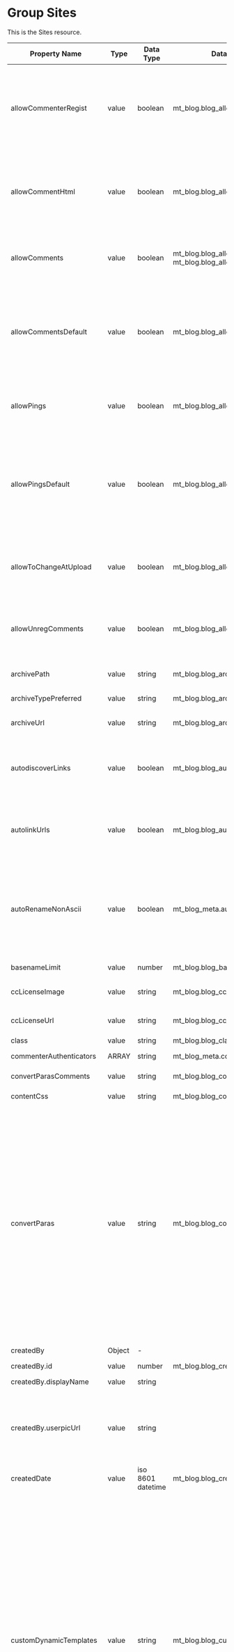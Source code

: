 # Group Sites

This is the Sites resource.

Property Name | Type | Data Type | Database Column | Private | Read Only | Description | Version
------------ | ------------- | ------------ | ------------ | ------------- | ------------ | ------------ | ------------
allowCommenterRegist | value | boolean | mt_blog.blog_allow_commenter_regist | Y | |<dl><dt>true</dt><dd>Allow visitors to register as members of this website using one of the Authentication Methods selected below.</dd><dt>false</dt><dd>Not allowed.<dd></dl> | v2
allowCommentHtml | value | boolean | mt_blog.blog_allow_comment_html | Y | | <dl><dt>true</dt><dd>Allow commenters to include a limited set of HTML tags in their comments.</dd><dt>false</dt><dd>All HTML will be stripped out.</dd></dl> | v2
allowComments | value | boolean | mt_blog.blog_allow_reg_comments<br>mt_blog.blog_allow_unreg_comments | Y | | <dl><dt>true</dt><dd>Accept comments.</dd><dt>false</dt><dd>Do not accept comments.</dd></dl> | v2
allowCommentsDefault | value | boolean | mt_blog.blog_allow_comments_default | Y | | The state of the comment acceptance of default in this site. <dl><dt>true</dt><dd>Comments are accepted.</dd><dt>false</dt><dd>Comments are not accepted.</dd></dl> | v2
allowPings | value | boolean | mt_blog.blog_allow_pings | Y | - | <dl><dt>true</dt><dd>Accept TrackBacks from any source.</dd><dt>false</dt><dd>Do not accept.</dd></dl> | v2
allowPingsDefault | value | boolean | mt_blog.blog_allow_pings_default | Y | | The state of the comment acceptance of default in this site. Available value is follows. <dl><dt>true</dt><dd>Trackbacks are accepted.</dd><dt>false</dt><dd>Trackbacks are not accepted.</dd></dl> | v2
allowToChangeAtUpload | value | boolean | mt_blog.blog_allow_to_change_at_upload | Y | | <dl><dt>true</dt><dd>Allow user to change the upload destination when upload a file.</dd><dt>false</dt><dd>Not allowed.<dd></dl> | v3.01
allowUnregComments | value | boolean | mt_blog.blog_allow_unreg_comments | Y | | <dl><dt>true</dt><dd>Allow comments from anonymous or unauthenticated users.</dd><dt>false</dt><dd>Not allowed.</dd></dl> | v2
archivePath | value | string | mt_blog.blog_archive_path | Y | | The archive path for this site. This property only accepts absolute path. | v2
archiveTypePreferred | value | string | mt_blog.blog_archive_type_preferred | Y | | The preferred archive type for this site. | v2
archiveUrl | value | string | mt_blog.blog_archive_url | | | The archive url of this site. [Update in v2] This property was changed to updatable. | v1
autodiscoverLinks | value | boolean | mt_blog.blog_autodiscovery_links | Y | | <dl><dt>true</dt><dd>Enable External TrackBack Auto-Discovery.</dd><dt>false</dt><dd>Disable.</dd></dl> | v2
autolinkUrls | value | boolean | mt_blog.blog_autolink_urls | Y | | <dl><dt>true</dt><dd>Transform URLs in comment text into HTML links</dd><dt>false</dt><dd>Do not transform.</dd></dl> | v2
autoRenameNonAscii | value | boolean | mt_blog_meta.auto_rename_non_ascii | Y | | <dl><dt>true</dt><dd>Uploded file name  will be automatically changed to randam filename if uploaded filename contains non-ascii character.</dd><dt>false</dt><dd>File name is not changed.</dd></dl> | v3.01
basenameLimit | value | number | mt_blog.blog_basename_limit | Y | | The maximum length of basename. | v2
ccLicenseImage | value | string | mt_blog.blog_cc_license | - | Y | The URL for the Creative Commons License image for this site. | v2
ccLicenseUrl | value | string | mt_blog.blog_cc_license | - | Y | The URL for the Creative Commons License url for this site. | v2
class | value | string | mt_blog.blog_class | Y | | The object class for this site. | v1
commenterAuthenticators | ARRAY | string | mt_blog_meta.commenter_authenticators | Y | | Array of commenter authenticators for this site. | v2
convertParasComments | value | string | mt_blog.blog_convert_paras_comments | Y | | The text formatting of this site's comment. | v2
contentCss | value | string | mt_blog.blog_content_css | Y | | The CSS applying to WYSIWYG editor of this site. | v2
convertParas | value | string | mt_blog.blog_convert_paras | Y | | The default text formatting in this site. Available value in default is follows.<dl><dt>0</dt><dd>The default text formatting is 'None'</dd><dt>__default__</dt><dd>The default text formatting is 'Convert Line Breaks'</dd><dt>markdown</dt><dd>The default text formatting is 'Markdown'</dd><dt>markdown_with_smartypants</dt><dd>The default text formatting is 'Markdown With SmartyPants'</dd><dt>richtext</dt><dd>The default text formatting is 'Rich Text'</dd><dt>textile_2</dt><dd>The default text formatting is 'Textile 2'</dd></dl> | v2
createdBy | Object | - | | | Y | The created user of this website. | v2
createdBy.id | value | number | mt_blog.blog_created_by | Y | Y | The ID of created user. | v2
createdBy.displayName | value | string | | | Y | The display name of created user. | v2
createdBy.userpicUrl | value | string | | | Y | The URL of created user's userpic. The userpic will be made by UserpicThumbnailSize and UserpicAllowRect settings. If user does not set own userpic, will be returned empty string. | v2
createdDate | value | iso 8601 datetime | mt_blog.blog_created_on | | Y | The created time for this website. | v2
customDynamicTemplates | value | string | mt_blog.blog_custom_dynamic_templates | Y | | Publishing profile for this site. Available value is follows. <dl><dt>none</dt><dd>Immediately publish all index templates and archive templates statically.</dd><dt>all</dt><dd>Publish all index templates and archive templates dynamically.</dd><dt>archives</dt><dd>Publish all archive templates dynamically. Immediately publish all index templates statically.</dd><dt>async_all</dt><dd>All index templates and archive templates published statically via Publish Que.</dd><dt>async_partial</dt><dd>mmediately publish Main Index template, Page archives statically. Use Publish Queue to publish all other index templates and archive templates statically.</dd></dl> | v2
daysOrPosts | value | string | mt_blog.blog_days_on_index<br/>mt_blog.blog_entries_on_index | Y | | The type of listing default. Available value is follows. <dl><dt>days</dt><dd>Listing entries that written in the past N days. N is a value of listOnIndex.</dd><dt>posts</dt><dd>Listing most recent N entries. N is a value of listOnIndex.</dd></dl> | v2
dateLanguage | value | string | mt_blog.blog_date_language | - | - | The date locale settings for this site. Available valus is follow. <dl><dt>cz</dt><dd>Czech</dd><dt>dk</dt><dd>Danish</dd><dt>nl</dt><dd>Dutch</dd><dt>en</dt><dd>English</dd><dt>et</dt><dd>Estonian</dd><dt>fr</dt><dd>French</dd><dt>de</dt><dd>German</dd><dt>is</dt><dd>Icelandic</dd><dt>it</dt><dd>Italian</dd><dt>ja</dt><dd>Japanese</dd><dt>no</dt><dd>Norwegian</dd><dt>pl</dt><dd>Polish</dd><dt>pt</dt><dd>Portuguese</dd><dt>sk</dt><dd>Slovak</dd><dt>si</dt><dd>Slovenian</dd><dt>es</dt><dd>Spanish</dd><dt>fi</dt><dd>Suomi</dd><dt>se</dt><dd>Swedish</dd></dl> | v2
description | value | string | mt_blog.blog_description | | | The description of this site. [Update in v2] This property was changed to updatable. | v1
dynamicCache | value | boolean | | Y | |Cannot set this property when dynamic templates does not exist. <dl><dt>true</dt><dd>Dynamic cache for dynamic publishing is enabled.</dd><dt>false</dt><dd>Dynamic cache for dynamic publishing is disabled.</dd></dl> | v2
dynamicConditional | value | boolean | | Y | | Cannot set this property when dynamic templates does not exist. <dl><dt>true</dt><dd>Dynamic conditional retrieval of dynamic publishing is enabled. </dd><dt>false</dt><dd>Dynamic conditional retrieval of dynamic publishing is disabled.</dd></dl> | v2
entryCustomPrefs | ARRAY | string | | Y | Y | Default displayed fields of this site's entry. Available value is follows.<dl><dt>title</dt><dd>Title field</dd><dt>text</dt><dd>Body and extended field</dd><dt>category</dt><dd>Category list</dd><dt>excerpt</dt><dd>Excerpt field</dd><dt>keywords</dt><dd>Keyword field</dd><dt>tags</dt><dd>Tags field</dd><dt>feedback</dt><dd>Comment and trackback setting field</dd><dt>assets</dt><dd>Entry assets list</dd><dt>customfield_&lt;basename&gt;</dt><dd>Each custom Fields</dd></dl> | v2
emailNewComments | value | number | mt_blog.blog_email_new_comments | Y | | Email notification when posting comment to this site.<dl><dt>0</dt><dd>Off.</dd><dt>1</dt><dd>On.</dd><dt>2</dt><dd>Only when attension is required.</dd></dl> | v2
emailNewPings | value | number | mt_blog.blog_email_new_pings | Y | | "Email notification setting when accepting trackback to this site. <dl><dt>0</dt><dd>Off.</dd><dt>1</dt><dd>On.</dd><dt>2</dt><dd>Only when attention is required.</dd></dl> | v2
extraPath | value | string | mt_blog_meta.blog_extra_path | Y | | The raw data of extra path for default upload destination. If extra path is not configured, this value is a blank string.| v3.01
fileExtension | value | string | mt_blog.blog_file_extension | Y | | The file extension for this site. | v2
followAuthLinks | value | boolean | mt_blog_meta.follow_auth_links | Y | | <dl><dt>true</dt><dd>Do not add the 'nofollow' attribute when a comment is submitted by a trusted commenter.</dd><dt>false</dt><dd>Add the 'nofollow' attribute .</dd></dl> | v2
host | value | string | mt_blog.blog_site_url | - | Y | The host name of this site. | v2
id | value | number | mt_blog.blog_id | | Y | The ID of this site. | v1
includeCache | value | boolean | mt_blog_meta:include_cache | Y | | <dl><dt>true</dt><dd>Module cache is enabled.</dd><dt>false</dt><dd>Module cache is disabled.</dd></dl> | v2
includeSystem | value | string | mt_blog_meta:include_system | Y | | <dl><dt>'' (empty string)</dt><dd>Server Side Includes is disabled.</dd><dt>php</dt><dd>Server Side Include is enabled with PHP.</dd><dt>shtml</dt><dd>Server Side Include is enabled with Apache SSI.</dd><dt>asp</dt><dd>Server Side Include is enabled with ASP.</dd><dt>jsp</dt><dd>Server Side Include is enabled with JSP.</dd></dl> | v2
language | value | string | mt_blog.blog_language | | | The language for this site. Available value is follows. <dl><dt>de</dt><dd>German</dd><dt>en</dt><dd>English</dd><dt>es</dt><dd>Spanish</dd><dt>fl</dt><dd>French</dd><dt>nl</dt><dd>Dutch</dd><dt>ja</dt><dd>Japanese</dd></dl> | v2
internalAutodiscovery | value | boolean | mt_blog.blog_internal_autodiscovery | Y | - |  <dl><dt>true</dt><dd>Enable Internal TrackBack Auto-Discovery</dd><dt>false</dt><dd>Disable.</dd></dl> | v2
junkFolderExpiry | value | number | mt_blog.blog_junk_folder_expiry | Y | | The period for deleting spam comments and trackbacks. | v2
junkScoreThreshold | value | number | mt_blog.blog_junk_score_threshold | Y | | The spam score threshold of this site. | v2
listOnIndex | value | number | mt_blog.blog_days_on_index<br/>mt_blog.blog_entries_on_index | Y | | The number of entries shown in the list by default. | v2
maxRevisionsEntry | value | number | mt_blog_meta:max_revisions_entry | Y | | The number of revisions per entries and pages in this site. | v2
maxRevisionsTemplate | value | number | mt_blog_meta.max_revisions_template | Y | | The number of revisions per templates in this site. | v2
moderateComments | value | number | mt_blog.blog_moderate_unreg_comments | Y | | <dl><dt>0</dt><dd>Anyone.</dd><dt>1</dt><dd>No one.</dd><dt>2</dt><dd>Trusted commenters only.</dd><dt>3</dt><dd>Any authenticated commenters.</dd></dl> | v2
moderatePings | value | boolean | mt_blog.blog_moderate_pings | Y | | <dl><dt>true</dt><dd>Hold all TrackBacks for approval before they are published.</dd><dt>false</dt><dd>Do not hold.</dd></dl> | v2
modifiedBy | Object | - | | | Y | The last modified user of this website. | v2
modifiedBy.displayName | value | string | | | Y | The display name of last modified user. | v2
modifiedBy.id | value | number | mt_blog.blog_modified_by | Y | Y | The ID of last modified user. | v2
modifiedBy.userpicUrl | value | string | | | Y | The URL of last modified user's userpic. The userpic will be made by UserpicThumbnailSize and UserpicAllowRect settings. If user does not set own userpic, will be returned empty string. | v2
modifiedDate | value | iso 8601 datetime | mt_blog.blog_modified_on | | Y | The last modified time for this website. | v2
name | value | string | mt_blog.blog_name | | | The name for this site. [Update in v2] This property was changed to updatable. | v1
newCreatedUserRoles | ARRAY | Role | - | Y | | Assigned to users that are created in the future on this site. | v2
newCreatedUserRole.id | value | number | mt_role.role_id | Y | Y |  | v2
newCreatedUserRole.name | value | string | mt_role.role_name | Y | Y |  | v2
nofollowUrls | value | boolean | mt_blog_meta.nofollow_urls | Y | | <dl><dt>true</dt><dd>All URLs in comments and TrackBacks will be assigned a 'nofollow' link relation.</dd><dt>false</dt><dd>Not assigned.</dl> | v2
normalizeOrientation | value | boolean | mt_blog_meta.normalize_orientation | Y | | <dl><dt>true</dt><dd>Image orientation is normalized automatically when the image file contains orientation information.</dd><dt>false</dt><dd>Image orientation is will never normalized.</dd></dl> | v3.01   
operationIfExists | value | number | mt_blog_meta.operation_if_exists | Y | |  <dl><dt>1</dt><dd>The upload file will be changed to random file name automatically.</dd><dt>2</dt><dd>The existing file will be overwritten.</dd><dt>3</dt><dd>Upload will be canceled.</dd> | v3.01
pageCustomPrefs | ARRAY | string | | Y | Y | Default displayed fields of this site's page. Available value is follows. <dl><dt>title</dt><dd>Title field</dd><dt>text</dt><dd>Body and extended field</dd><dt>category</dt><dd>Category list</dd><dt>excerpt</dt><dd>Excerpt field</dd><dt>keywords</dt></dd>Keyword field</dd><dt>tags</dt><dd>Tags field</dd><dt>feedback</dt><dd>Comment and trackback setting field</dd><dt>assets</dt><dd>Page assets list</dd><dt>customfield_&lt;basename&gt;</dt><dd>Each custom Fields</dd></dl>| v2
parent | Object | - | - | - | Y | The parent website of this blog. If this object is Websites Resource, this object must be null. | v2
parent.id | value | number | mt_blog.blog_parent_id (mt_blog.blog_id) | - | Y | The ID of parent website. | v2
parent.name | value | string | mt_blog.blog_name | - | Y | The name of parent website. | v2
publishEmptyArchive | value | boolean | mt_blog_meta:publish_empty_archive | | | <dl><dt>true</dt><dd>Category archive without entries is published.</dd><dt>false</dt><dd>Category archive without entries is not published.</dd></dl> | v2
pingGoogle | value | boolean | mt_blog.blog_ping_google | Y | | <dl><dt>true</dt><dd>Enable sending update ping to Google.</dd><dt>false</dt><dd>Disabled sending update ping to Google.</dd></dl> | v2
pingWeblogs | value | boolean | mt_blog.blog_ping_weblogs | Y | | <dl><dt>true</dt><dd>Enable sending update ping to weblogs.com.</dd><dt>false</dt><dd>Disabled sending update ping to weblogs.com.</dd></dl> | v2
pingOthers | value | string | mt_blog.blog_ping_others | Y | - | Array of update ping services. | v2
relativeUrl | value | string | mt_blog.blog_site_url | - | Y | The relative site url of this site. | v2
requireCommentEmails | value | boolean | mt_blog.blog_require_comment_emails | Y | | <dl><dt>true<dt><dd>Require name and E-mail Address for Anonymous Comments.</dd><dt>false</dt><dd>Do not require.</dd></dl> | v2
sanitizeSpec | value | string | mt_blog.blog_santize_spec | Y | | The limit html tags of this site's comment. "0" is default. | v2
serverOffset | value | number | mt_blog.blog_server_offset | | | The server offset for this site. | v2
sitePath | value | string | mt_blog.blog_site_path | Y | | The site path for this site. This property only accepts absolute path. | v2
siteSubdomain | value | string | mt_blog.blog_site_url | Y | (Write Only) | The subdomain for this site. This is write-only property. | v2
smartReplace | value | number | mt_blog.blog_nwc_smart_replace | Y | | The punctuation replacement of this site. <dl><dt>0</dt><dd>No substitution.</dd><dt>1</dt><dd>Character entities.</dd><dt>2</dt><dd>ASCII equivalents.</dd> | v2
sortOrderPosts | value | string | mt_blog.blog_sort_order_posts | Y | | The default sorting direction for the entry listing. Available value is follows. <dl><dt>ascend>/dt>Ascengin order.</dd><dt>descend</dt></dd>Descending order</dd></dl> | v2
sortOrderComments | value | string | mt_blog.blog_sort_order_comments | Y | | The comment order of this site. Available value is follows. <dl><dt>"ascend"</dt><dd>Ascending order</dd><dt>Descending order</dd></dl>| v2
smartReplaceFields | ARRAY | string | mt_blog.blog_nwc_replace_field | Y | | Replace fields of this site. | v2
statusDefault | value | string | mt_blog.blog_status_default | Y | | The default entry status in this site. Available value is follows. <dl><dt>Pubish</dt><dd>The default status is 'Published'</dd><dt>Draft</dt><dd>The default status is 'Unpublished'</dd></dl> | v2
themeId | value | string | mt_blog.blog_theme_id | Y | | The theme ID for this site. | v2
timezone | value | number | mt_blog.mt_server_offset | - | Y | The timezone of this site. | v2
updatable | value | boolean | | | Y | <dl><dt>true</dt><dd>Current user can update this website.</dd><dt>false</dt><dd>Current user cannot update this website.</dd> | v2
uploadDestination | Object | - | - | - | Y | The default configuration for upload destination of this site. | v3.01
uploadDestination.path | value | string | mt_blog_meta.blog_upload_destination | Y | | The full path for default upload destination. The value begin with site path and contains extra path if extra_path configured. If default upload destination is not configured, this value is just a same as site_path.| v3.01
uploadDestination.raw | value | string | mt_blog_meta.blog_upload_destination | Y | | The raw data of default upload destination. If default upload destination is not configured, this value is a blank string.| v3.01
url | value | string | mt_blog.blog_site_url | | | The site url of this site.  [Update in v2] This property was changed to updatable. | v1
useCommentComfirmation | value | boolean | mt_blog.blog_use_comment_confirmation | Y | | <dl><dt>true</dt><dd>Each commenter's browser will be redirected to a comment confirmation page after their comment is accepted.</dd><dt>false</dt><dd>Will not.</dd></dl> | v2
useRevision | value | boolean | mt_blog.blog_use_revision | Y | | <dl><dt>true</dt><dd>Revision history is enabled.</dd><dt>false</dt><dd>Revision history is disabled.</dd></dl> | v2
wordsInExcerpt | value | number | mt_blog.blog_words_in_excerpt | Y | | The default length for excerpt. | v2

            {
              "serverOffset" : "9",
              "themeId" : "rainier",
              "statusDefault" : "Publish",
              "autodiscoverLinks" : false,
              "useRevision" : true,
              "relativeUrl" : "/",
              "entryCustomPrefs" : [
                "title",
                "body",
                "category",
                "tags",
                "feedback",
                "publishing",
                "assets"
              ],
              "archivePath" : "/path/to/archive_root",
              "useCommentConfirmation" : true,
              "url" : "http://example.com/",
              "smartReplaceFields" : [
                "title",
                "text",
                "text_more",
                "keywords",
                "excerpt",
                "tags"
              ],
              "modifiedBy" : {
                "userpicUrl" : null,
                "id" : "1",
                "displayName" : "Yuji Takayama"
              },
              "operationIfExists" : "2",
              "timezone" : "+09:00",
              "daysOrPosts" : "posts",
              "sortOrderPosts" : "descend",
              "name" : "First Website",
              "convertParas" : "richtext",
              "description" : "",
              "autoRenameNonAscii" : true,
              "includeSystem" : "",
              "archiveUrl" : "http://example.com/archives/",
              "allowCommentHtml" : true,
              "fileExtension" : "html",
              "smartReplace" : 0,
              "junkFolderExpiry" : "14",
              "publishEmptyArchive" : false,
              "dateLanguage" : "ja",
              "listOnIndex" : "10",
              "pingWeblogs" : false,
              "extraPath" : "uploads",
              "normalizeOrientation" : false,
              "emailNewComments" : "1",
              "language" : "ja",
              "autolinkUrls" : true,
              "sanitizeSpec" : "0",
              "customFields" : [],
              "emailNewPings" : "1",
              "nofollowUrls" : true,
              "createdBy" : {
                "userpicUrl" : null,
                "id" : "1",
                "displayName" : "Yuji Takayama"
              },
              "pingGoogle" : false,
              "convertParasComments" : "1",
              "sitePath" : "/path/to/site_path",
              "id" : "1",
              "parent" : null,
              "archiveTypePreferred" : "Individual",
              "contentCss" : "{{theme_static}}css/editor.css",
              "junkScoreThreshold" : "0",
              "internalAutodiscovery" : false,
              "createdDate" : "2016-01-21T11:18:38+09:00",
              "class" : "website",
              "moderateComments" : "2",
              "allowCommentsDefault" : true,
              "includeCache" : false,
              "allowCommenterRegist" : true,
              "allowToChangeAtUpload" : false,
              "uploadDestination" : {
                "path" : "/path/to/upload/dest",
                "raw" : "%s/%y/%m"
              },
              "maxRevisionsEntry" : "20",
              "updatable" : true,
              "requireCommentEmails" : false,
              "ccLicenseImage" : "",
              "allowComments" : true,
              "allowPingsDefault" : false,
              "pingOthers" : [],
              "basenameLimit" : "100",
              "dynamicCache" : false,
              "modifiedDate" : "2016-01-21T11:30:03+09:00",
              "allowPings" : false,
              "pageCustomPrefs" : [
                "title",
                "body",
                "category",
                "tags",
                "feedback",
                "publishing",
                "assets"
              ],
              "dynamicConditional" : false,
              "commenterAuthenticators" : [
                "MovableType"
              ],
              "host" : "example.com",
              "ccLicenseUrl" : "",
              "newCreatedUserRoles" : [],
              "wordsInExcerpt" : "40",
              "sortOrderComments" : "ascend",
              "followAuthLinks" : true,
              "allowUnregComments" : false,
              "maxRevisionsTemplate" : "20",
              "moderatePings" : true,
              "customDynamicTemplates" : "none"
            }

# Sites [/sites/{site_id}]

## Retrieve a list of sites by user [GET /users/{user_id}/sites{?limit,offset,sortBy,sortOrder,fields,searchFields,search,includeIds,excludeIds,dateField,dateFrom,dateTo}]
Retrieve a list of sites by user. The list includes only the site for which the user has any permissions.

:::note
Authentication required.
:::

**Status Code**

Code | Status | Description
---- | ------ | -----------
200 | OK | No Errors.
403 | Forbidden | Do not have permission to retrieve the list of sites.
404 | Not Found | User not found.

+ Parameters
    + user_id (required, number or 'me') ... The user ID or the word 'me'.
    + search (optional, string) ... Search query.
    + searchFields = `name` (optional, string) ... Only 'name' is available.
    + limit = `50` (optional, number) ... Maximum number of sites to retrieve. An integer value between 1 and 2147483647.
    + offset = `0` (optional, number) ... 0-indexed offset. An integer value between 0 and 2147483647.
    + sortBy = `name` (optional, string) ... Only 'name' is available
    + sortOrder = `descend` (optional, string) ... <dl><dt>descend</dt><dd>(default) Return sites in descending order.</dd><dt>ascend</dt><dd>Return sites in ascending order.</dd></dl>
    + fields (optional, string) ... The field list to retrieve as part of the Sites resource. That list should be separated by comma. If this parameter is not specified, All fields will be returned.
    + includeIds (optional, string) ... The comma separated ID list of sites to include to result.
    + excludeIds (optional, string) ... The comma separated ID list of sites to exclude from result.
    + dateField = `created_on` (optional, string) ... Specifies the field name to be used as a date field for filtering. (new in v3)
    + dateFrom (optional, string) ... The start date to filtering. Specify in "YYYY-MM-DD" format. (new in v3)
    + dateTo (optional) ... The end date to filtering. Specify in "YYYY-MM-DD" format. (new in v3)

+ Response 200 (application/json)

        {
          "totalResults" : 1,
          "items" : [
            {
              "serverOffset" : "9",
              "themeId" : "rainier",
              "statusDefault" : "Publish",
              "autodiscoverLinks" : false,
              "useRevision" : true,
              "relativeUrl" : "/",
              "entryCustomPrefs" : [
                "title",
                "body",
                "category",
                "tags",
                "feedback",
                "publishing",
                "assets"
              ],
              "archivePath" : "/path/to/archive_root",
              "useCommentConfirmation" : true,
              "url" : "http://example.com/",
              "smartReplaceFields" : [
                "title",
                "text",
                "text_more",
                "keywords",
                "excerpt",
                "tags"
              ],
              "modifiedBy" : {
                "userpicUrl" : null,
                "id" : "1",
                "displayName" : "Yuji Takayama"
              },
              "operationIfExists" : "2",
              "timezone" : "+09:00",
              "daysOrPosts" : "posts",
              "sortOrderPosts" : "descend",
              "name" : "First Website",
              "convertParas" : "richtext",
              "description" : "",
              "autoRenameNonAscii" : true,
              "includeSystem" : "",
              "archiveUrl" : "http://example.com/archives/",
              "allowCommentHtml" : true,
              "fileExtension" : "html",
              "smartReplace" : 0,
              "junkFolderExpiry" : "14",
              "publishEmptyArchive" : false,
              "dateLanguage" : "ja",
              "listOnIndex" : "10",
              "pingWeblogs" : false,
              "extraPath" : "uploads",
              "normalizeOrientation" : false,
              "emailNewComments" : "1",
              "language" : "ja",
              "autolinkUrls" : true,
              "sanitizeSpec" : "0",
              "customFields" : [],
              "emailNewPings" : "1",
              "nofollowUrls" : true,
              "createdBy" : {
                "userpicUrl" : null,
                "id" : "1",
                "displayName" : "Yuji Takayama"
              },
              "pingGoogle" : false,
              "convertParasComments" : "1",
              "sitePath" : "/path/to/site_path",
              "id" : "1",
              "parent" : null,
              "archiveTypePreferred" : "Individual",
              "contentCss" : "{{theme_static}}css/editor.css",
              "junkScoreThreshold" : "0",
              "internalAutodiscovery" : false,
              "createdDate" : "2016-01-21T11:18:38+09:00",
              "class" : "website",
              "moderateComments" : "2",
              "allowCommentsDefault" : true,
              "includeCache" : false,
              "allowCommenterRegist" : true,
              "allowToChangeAtUpload" : false,
              "uploadDestination" : {
                "path" : "/path/to/upload/dest",
                "raw" : "%s/%y/%m"
              },
              "maxRevisionsEntry" : "20",
              "updatable" : true,
              "requireCommentEmails" : false,
              "ccLicenseImage" : "",
              "allowComments" : true,
              "allowPingsDefault" : false,
              "pingOthers" : [],
              "basenameLimit" : "100",
              "dynamicCache" : false,
              "modifiedDate" : "2016-01-21T11:30:03+09:00",
              "allowPings" : false,
              "pageCustomPrefs" : [
                "title",
                "body",
                "category",
                "tags",
                "feedback",
                "publishing",
                "assets"
              ],
              "dynamicConditional" : false,
              "commenterAuthenticators" : [
                "MovableType"
              ],
              "host" : "example.com",
              "ccLicenseUrl" : "",
              "newCreatedUserRoles" : [],
              "wordsInExcerpt" : "40",
              "sortOrderComments" : "ascend",
              "followAuthLinks" : true,
              "allowUnregComments" : false,
              "maxRevisionsTemplate" : "20",
              "moderatePings" : true,
              "customDynamicTemplates" : "none"
            }
          ]
        }


## Retrieve a list of sites [GET /sites{?limit,offset,sortBy,sortOrder,fields,searchFields,search,includeIds,excludeIds,dateField,dateFrom,dateTo}]
Retrieve a list of sites.

**Status Code**

Code | Status | Description
---- | ------ | -----------
200 | OK | No Errors.
403 | Forbidden | Do not have permission to retrieve the list of sites.

+ Parameters
    + search (optional, string) ... Search query.
    + searchFields = `name` (optional, string) ... Only 'name' is available.
    + limit = `50` (optional, number) ... Maximum number of sites to retrieve. An integer value between 1 and 2147483647.
    + offset = `0` (optional, number) ... 0-indexed offset. An integer value between 0 and 2147483647.
    + sortBy = `name` (optional, string) ... Only 'name' is available
    + sortOrder = `descend` (optional, string) ... <dl><dt>descend</dt><dd>(default) Return sites in descending order.</dd><dt>ascend</dt><dd>Return sites in ascending order.</dd></dl>
    + fields (optional, string) ... The field list to retrieve as part of the Sites resource. That list should be separated by comma. If this parameter is not specified, All fields will be returned.
    + includeIds (optional, string) ... The comma separated ID list of sites to include to result.
    + excludeIds (optional, string) ... The comma separated ID list of sites to exclude from result.
    + dateField = `created_on` (optional, string) ... Specifies the field name to be used as a date field for filtering. (new in v3)
    + dateFrom (optional, string) ... The start date to filtering. Specify in "YYYY-MM-DD" format. (new in v3)
    + dateTo (optional) ... The end date to filtering. Specify in "YYYY-MM-DD" format. (new in v3)

+ Response 200 (application/json)

        {
          "totalResults" : 1,
          "items" : [
            {
              "serverOffset" : "9",
              "themeId" : "rainier",
              "statusDefault" : "Publish",
              "autodiscoverLinks" : false,
              "useRevision" : true,
              "relativeUrl" : "/",
              "entryCustomPrefs" : [
                "title",
                "body",
                "category",
                "tags",
                "feedback",
                "publishing",
                "assets"
              ],
              "archivePath" : "/path/to/archive_root",
              "useCommentConfirmation" : true,
              "url" : "http://example.com/",
              "smartReplaceFields" : [
                "title",
                "text",
                "text_more",
                "keywords",
                "excerpt",
                "tags"
              ],
              "modifiedBy" : {
                "userpicUrl" : null,
                "id" : "1",
                "displayName" : "Yuji Takayama"
              },
              "operationIfExists" : "2",
              "timezone" : "+09:00",
              "daysOrPosts" : "posts",
              "sortOrderPosts" : "descend",
              "name" : "First Website",
              "convertParas" : "richtext",
              "description" : "",
              "autoRenameNonAscii" : true,
              "includeSystem" : "",
              "archiveUrl" : "http://example.com/archives/",
              "allowCommentHtml" : true,
              "fileExtension" : "html",
              "smartReplace" : 0,
              "junkFolderExpiry" : "14",
              "publishEmptyArchive" : false,
              "dateLanguage" : "ja",
              "listOnIndex" : "10",
              "pingWeblogs" : false,
              "extraPath" : "uploads",
              "normalizeOrientation" : false,
              "emailNewComments" : "1",
              "language" : "ja",
              "autolinkUrls" : true,
              "sanitizeSpec" : "0",
              "customFields" : [],
              "emailNewPings" : "1",
              "nofollowUrls" : true,
              "createdBy" : {
                "userpicUrl" : null,
                "id" : "1",
                "displayName" : "Yuji Takayama"
              },
              "pingGoogle" : false,
              "convertParasComments" : "1",
              "sitePath" : "/path/to/site_path",
              "id" : "1",
              "parent" : null,
              "archiveTypePreferred" : "Individual",
              "contentCss" : "{{theme_static}}css/editor.css",
              "junkScoreThreshold" : "0",
              "internalAutodiscovery" : false,
              "createdDate" : "2016-01-21T11:18:38+09:00",
              "class" : "website",
              "moderateComments" : "2",
              "allowCommentsDefault" : true,
              "includeCache" : false,
              "allowCommenterRegist" : true,
              "allowToChangeAtUpload" : false,
              "uploadDestination" : {
                "path" : "/path/to/upload/dest",
                "raw" : "%s/%y/%m"
              },
              "maxRevisionsEntry" : "20",
              "updatable" : true,
              "requireCommentEmails" : false,
              "ccLicenseImage" : "",
              "allowComments" : true,
              "allowPingsDefault" : false,
              "pingOthers" : [],
              "basenameLimit" : "100",
              "dynamicCache" : false,
              "modifiedDate" : "2016-01-21T11:30:03+09:00",
              "allowPings" : false,
              "pageCustomPrefs" : [
                "title",
                "body",
                "category",
                "tags",
                "feedback",
                "publishing",
                "assets"
              ],
              "dynamicConditional" : false,
              "commenterAuthenticators" : [
                "MovableType"
              ],
              "host" : "example.com",
              "ccLicenseUrl" : "",
              "newCreatedUserRoles" : [],
              "wordsInExcerpt" : "40",
              "sortOrderComments" : "ascend",
              "followAuthLinks" : true,
              "allowUnregComments" : false,
              "maxRevisionsTemplate" : "20",
              "moderatePings" : true,
              "customDynamicTemplates" : "none"
            }
          ]
        }

## Retrieve a list of sites by parent site [GET /sites/{site_id}/children{?limit,offset,sortBy,sortOrder,fields,searchFields,search,includeIds,excludeIds,dateField,dateFrom,dateTo}]
Retrieve a list of sites by parent site

**Status Code**

Code | Status | Description
---- | ------ | -----------
200 | OK | No Errors.
403 | Forbidden | Do not have permission to retrieve the list of sites.
404 | Not Found | Site not found.

+ Parameters
    + site_id (required, number) ... The site ID.
    + search (optional, string) ... Search query.
    + searchFields = `name` (optional, string) ... Only 'name' is available.
    + limit = `50` (optional, number) ... Maximum number of sites to retrieve. An integer value between 1 and 2147483647.
    + offset = `0` (optional, number) ... 0-indexed offset. An integer value between 0 and 2147483647.
    + sortBy = `name` (optional, string) ... Only 'name' is available
    + sortOrder = `descend` (optional, string) ... <dl><dt>descend</dt><dd>(default) Return sites in descending order.</dd><dt>ascend</dt><dd>Return sites in ascending order.</dd></dl>
    + fields (optional, string) ... The field list to retrieve as part of the Sites resource. That list should be separated by comma. If this parameter is not specified, All fields will be returned.
    + includeIds (optional, string) ... The comma separated ID list of sites to include to result.
    + excludeIds (optional, string) ... The comma separated ID list of sites to exclude from result.
    + dateField = `created_on` (optional, string) ... Specifies the field name to be used as a date field for filtering. (new in v3)
    + dateFrom (optional, string) ... The start date to filtering. Specify in "YYYY-MM-DD" format. (new in v3)
    + dateTo (optional) ... The end date to filtering. Specify in "YYYY-MM-DD" format. (new in v3)

+ Response 200 (application/json)

        {
          "totalResults" : 1,
          "items" : [
            {
              "serverOffset" : "9",
              "themeId" : "rainier",
              "statusDefault" : "Publish",
              "autodiscoverLinks" : false,
              "useRevision" : true,
              "relativeUrl" : "/",
              "entryCustomPrefs" : [
                "title",
                "text",
                "category",
                "excerpt",
                "keywords",
                "tags",
                "feedback",
                "assets",
                "customfield_license_fee",
                "customfield_foo"
              ],
              "archivePath" : "/path/to/document_root/",
              "useCommentConfirmation" : true,
              "url" : "http://example.com/",
              "smartReplaceFields" : [
                "title",
                "text",
                "text_more",
                "keywords",
                "excerpt",
                "tags"
              ],
              "modifiedBy" : {
                "userpicUrl" : null,
                "id" : "1",
                "displayName" : "Yuji Takayama"
              },
              "timezone" : "+09:00",
              "daysOrPosts" : "posts",
              "sortOrderPosts" : "descend",
              "name" : "Six Apart Shop",
              "convertParas" : "richtext",
              "description" : "",
              "includeSystem" : "",
              "archiveUrl" : "http://example.com",
              "allowCommentHtml" : true,
              "fileExtension" : "html",
              "smartReplace" : "0",
              "junkFolderExpiry" : "14",
              "publishEmptyArchive" : false,
              "dateLanguage" : "ja",
              "listOnIndex" : "10",
              "pingWeblogs" : true,
              "emailNewComments" : "1",
              "language" : "ja",
              "autolinkUrls" : true,
              "sanitizeSpec" : "0",
              "customFields" : [],
              "emailNewPings" : "1",
              "nofollowUrls" : true,
              "createdBy" : {
                "userpicUrl" : null,
                "id" : "1",
                "displayName" : "Yuji Takayama"
              },
              "pingGoogle" : true,
              "convertParasComments" : "1",
              "sitePath" : "/path/to/document_root/",
              "id" : "2",
              "parent" : {
                "id": "1",
                "name": "Parent Website"
              },
              "archiveTypePreferred" : "Individual",
              "contentCss" : "{{theme_static}}css/editor.css",
              "junkScoreThreshold" : "0",
              "internalAutodiscovery" : false,
              "createdDate" : "2014-12-28T23:09:45+09:00",
              "class" : "website",
              "moderateComments" : "2",
              "allowCommentsDefault" : true,
              "includeCache" : false,
              "allowCommenterRegist" : true,
              "maxRevisionsEntry" : "20",
              "updatable" : true,
              "requireCommentEmails" : false,
              "ccLicenseImage" : "https://i.creativecommons.org/l/by/4.0/88x31.png",
              "allowComments" : true,
              "allowPingsDefault" : false,
              "pingOthers" : [],
              "dynamicCache" : false,
              "basenameLimit" : "100",
              "modifiedDate" : "2015-03-12T12:16:24+09:00",
              "dynamicConditional" : false,
              "pageCustomPrefs" : [
                "title",
                "text",
                "excerpt",
                "keywords",
                "tags",
                "feedback",
                "assets"
              ],
              "allowPings" : false,
              "commenterAuthenticators" : [
                "MovableType"
              ],
              "host" : "localhost",
              "ccLicenseUrl" : "http://creativecommons.org/licenses/by/4.0/",
              "newCreatedUserRoles" : [],
              "wordsInExcerpt" : "40",
              "sortOrderComments" : "ascend",
              "followAuthLinks" : true,
              "allowUnregComments" : false,
              "maxRevisionsTemplate" : "20",
              "moderatePings" : true,
              "customDynamicTemplates" : "none"
            }
          ]
        }

## Create a new website [POST /sites]
Create a new website.

:::note
Authentication required.
:::

:::note
This method accepts PUT and POST with __method=PUT.
:::

**Status Code**

Code | Status | Description
---- | ------ | -----------
200 | OK | No Errors.
403 | Forbidden | Do not have permission to create a new website.
404 | Not Found | Site not found.

**Permissions**
+ create_website

**Request Body Parameters**

Name | Type | Required | Default | Description
---- | ---- | -------- | ------- | -----------
blog | Object | Yes | | Single Sites resource

+ Request (application/x-www-form-urlencoded)

    + Headers

            X-MT-Authorization: MTAuth accessToken={Token}

    + Body

            website={"url" : "http://example.com/", "name" : "New Website", "sitePath":"/path/to/document_root/"}


+ Response 200 (application/json)

        {
          "serverOffset" : "9",
          "themeId" : "rainier",
          "statusDefault" : "Publish",
          "autodiscoverLinks" : false,
          "useRevision" : true,
          "relativeUrl" : "/",
          "entryCustomPrefs" : [
            "title",
            "text",
            "category",
            "excerpt",
            "keywords",
            "tags",
            "feedback",
            "assets",
            "customfield_license_fee",
            "customfield_foo"
          ],
          "archivePath" : "/path/to/document_root/",
          "useCommentConfirmation" : true,
          "url" : "http://example.com/",
          "smartReplaceFields" : [
            "title",
            "text",
            "text_more",
            "keywords",
            "excerpt",
            "tags"
          ],
          "modifiedBy" : {
            "userpicUrl" : null,
            "id" : "1",
            "displayName" : "Yuji Takayama"
          },
          "timezone" : "+09:00",
          "daysOrPosts" : "posts",
          "sortOrderPosts" : "descend",
          "name" : "Six Apart Shop",
          "convertParas" : "richtext",
          "description" : "",
          "includeSystem" : "",
          "archiveUrl" : "http://example.com",
          "allowCommentHtml" : true,
          "fileExtension" : "html",
          "smartReplace" : "0",
          "junkFolderExpiry" : "14",
          "publishEmptyArchive" : false,
          "dateLanguage" : "ja",
          "listOnIndex" : "10",
          "pingWeblogs" : true,
          "emailNewComments" : "1",
          "language" : "ja",
          "autolinkUrls" : true,
          "sanitizeSpec" : "0",
          "customFields" : [],
          "emailNewPings" : "1",
          "nofollowUrls" : true,
          "createdBy" : {
            "userpicUrl" : null,
            "id" : "1",
            "displayName" : "Yuji Takayama"
          },
          "pingGoogle" : true,
          "convertParasComments" : "1",
          "sitePath" : "/path/to/document_root/",
          "id" : "2",
          "parent" : {
            "id": "1",
            "name": "Parent Website"
          },
          "archiveTypePreferred" : "Individual",
          "contentCss" : "{{theme_static}}css/editor.css",
          "junkScoreThreshold" : "0",
          "internalAutodiscovery" : false,
          "createdDate" : "2014-12-28T23:09:45+09:00",
          "class" : "website",
          "moderateComments" : "2",
          "allowCommentsDefault" : true,
          "includeCache" : false,
          "allowCommenterRegist" : true,
          "maxRevisionsEntry" : "20",
          "updatable" : true,
          "requireCommentEmails" : false,
          "ccLicenseImage" : "https://i.creativecommons.org/l/by/4.0/88x31.png",
          "allowComments" : true,
          "allowPingsDefault" : false,
          "pingOthers" : [],
          "dynamicCache" : false,
          "basenameLimit" : "100",
          "modifiedDate" : "2015-03-12T12:16:24+09:00",
          "dynamicConditional" : false,
          "pageCustomPrefs" : [
            "title",
            "text",
            "excerpt",
            "keywords",
            "tags",
            "feedback",
            "assets"
          ],
          "allowPings" : false,
          "commenterAuthenticators" : [
            "MovableType"
          ],
          "host" : "localhost",
          "ccLicenseUrl" : "http://creativecommons.org/licenses/by/4.0/",
          "newCreatedUserRoles" : [],
          "wordsInExcerpt" : "40",
          "sortOrderComments" : "ascend",
          "followAuthLinks" : true,
          "allowUnregComments" : false,
          "maxRevisionsTemplate" : "20",
          "moderatePings" : true,
          "customDynamicTemplates" : "none"
        }

## Create a new blog under the site [POST /sites/{site_id}]
Create a new blog under the site.

:::note
Authentication required.
:::

**Status Code**

Code | Status | Description
---- | ------ | -----------
200 | OK | No Errors.
403 | Forbidden | Do not have permission to create a new blog.
404 | Not Found | Site not found.

**Permissions**
+ create_blog

**Request Body Parameters**

Name | Type | Required | Default | Description
---- | ---- | -------- | ------- | -----------
blog | Object | Yes | | Single Sites resource

+ Parameters
    + site_id (required, number) ... The site ID.

+ Request (application/x-www-form-urlencoded)

    + Headers

            X-MT-Authorization: MTAuth accessToken={Token}

    + Body

            blog={"name":"New Blog", "url":"blog", "sitePath":"blog"}

+ Response 200 (application/json)

        {
            "serverOffset" : "9",
            "themeId" : "mt_community_forum",
            "statusDefault" : "Publish",
            "autodiscoverLinks" : false,
            "useRevision" : true,
            "relativeUrl" : "/communityforum/",
            "entryCustomPrefs" : [
            "title",
            "body",
            "category",
            "tags",
            "feedback",
            "publishing",
            "assets"
            ],
            "archivePath" : "/path/to/archive_root",
            "useCommentConfirmation" : true,
            "url" : "https://example.com/",
            "smartReplaceFields" : [
            "title",
            "text",
            "text_more",
            "keywords",
            "excerpt",
            "tags"
            ],
            "operationIfExists" : 1,
            "timezone" : "+09:00",
            "daysOrPosts" : "posts",
            "sortOrderPosts" : "descend",
            "name" : "CommunityForum",
            "convertParas" : "richtext",
            "description" : null,
            "autoRenameNonAscii" : true,
            "includeSystem" : null,
            "archiveUrl" : "https://example.com/archives/",
            "allowCommentHtml" : true,
            "fileExtension" : "html",
            "smartReplace" : 0,
            "junkFolderExpiry" : "14",
            "publishEmptyArchive" : false,
            "dateLanguage" : "ja",
            "listOnIndex" : "10",
            "pingWeblogs" : false,
            "extraPath" : "",
            "normalizeOrientation" : true,
            "emailNewComments" : "1",
            "language" : "ja",
            "autolinkUrls" : true,
            "sanitizeSpec" : "0",
            "customFields" : [],
            "emailNewPings" : "1",
            "nofollowUrls" : true,
            "createdBy" : {
            "userpicUrl" : null,
            "id" : "1",
            "displayName" : "Yuji Takayama"
            },
            "pingGoogle" : false,
            "convertParasComments" : "1",
            "sitePath" : "/path/to/site_root",
            "id" : "4",
            "parent" : {
            "name" : "First Website",
            "id" : "1"
            },
            "archiveTypePreferred" : "Individual",
            "contentCss" : null,
            "junkScoreThreshold" : "0",
            "internalAutodiscovery" : false,
            "createdDate" : "2016-02-09T16:20:24+09:00",
            "class" : "blog",
            "moderateComments" : "2",
            "allowCommentsDefault" : true,
            "includeCache" : false,
            "allowCommenterRegist" : true,
            "allowToChangeAtUpload" : true,
            "uploadDestination" : {
            "path" : "/path/to/upload/destination",
            "raw" : ""
            },
            "maxRevisionsEntry" : null,
            "updatable" : true,
            "requireCommentEmails" : false,
            "ccLicenseImage" : "",
            "allowComments" : true,
            "allowPingsDefault" : true,
            "pingOthers" : [],
            "basenameLimit" : "100",
            "dynamicCache" : false,
            "modifiedDate" : "2016-02-09T16:20:24+09:00",
            "allowPings" : false,
            "pageCustomPrefs" : [
            "title",
            "body",
            "category",
            "tags",
            "feedback",
            "publishing",
            "assets"
            ],
            "dynamicConditional" : false,
            "commenterAuthenticators" : [
            "MovableType"
            ],
            "host" : "example.com",
            "ccLicenseUrl" : "",
            "newCreatedUserRoles" : [],
            "wordsInExcerpt" : "40",
            "sortOrderComments" : "ascend",
            "followAuthLinks" : true,
            "allowUnregComments" : false,
            "maxRevisionsTemplate" : null,
            "moderatePings" : true,
            "customDynamicTemplates" : "none"
        }

## Update an existing blog or website [PUT]
Update an existing blog or website.

:::note
Authentication required.
:::
:::note
This method accepts PUT and POST with __method=PUT.
:::

**Status Code**

Code | Status | Description
---- | ------ | -----------
200 | OK | No Errors.
403 | Forbidden | Do not have permission to update an existing blog or website.
404 | Not Found | Site not found.

**Permissions**
+ edit_blog_config

**Request Body Parameters**

Name | Type | Required | Default | Description
---- | ---- | -------- | ------- | -----------
blog | Object | Yes | | Single Sites resource

+ Parameters
    + site_id (required, number) ... The site ID.

+ Request (application/x-www-form-urlencoded)

    + Headers

            X-MT-Authorization: MTAuth accessToken=<Token>

    + Body

            website={"name" : "Our new Website"} or blog={"name" : "Our new Website"}


+ Response 200 (application/json)

        {
          "serverOffset" : "9",
          "themeId" : "rainier",
          "statusDefault" : "Publish",
          "autodiscoverLinks" : false,
          "useRevision" : true,
          "relativeUrl" : "/",
          "entryCustomPrefs" : [
            "title",
            "text",
            "category",
            "excerpt",
            "keywords",
            "tags",
            "feedback",
            "assets",
            "customfield_license_fee",
            "customfield_foo"
          ],
          "archivePath" : "/path/to/document_root/",
          "useCommentConfirmation" : true,
          "url" : "http://example.com/",
          "smartReplaceFields" : [
            "title",
            "text",
            "text_more",
            "keywords",
            "excerpt",
            "tags"
          ],
          "modifiedBy" : {
            "userpicUrl" : null,
            "id" : "1",
            "displayName" : "Yuji Takayama"
          },
          "timezone" : "+09:00",
          "daysOrPosts" : "posts",
          "sortOrderPosts" : "descend",
          "name" : "Six Apart Shop",
          "convertParas" : "richtext",
          "description" : "",
          "includeSystem" : "",
          "archiveUrl" : "http://example.com",
          "allowCommentHtml" : true,
          "fileExtension" : "html",
          "smartReplace" : "0",
          "junkFolderExpiry" : "14",
          "publishEmptyArchive" : false,
          "dateLanguage" : "ja",
          "listOnIndex" : "10",
          "pingWeblogs" : true,
          "emailNewComments" : "1",
          "language" : "ja",
          "autolinkUrls" : true,
          "sanitizeSpec" : "0",
          "customFields" : [],
          "emailNewPings" : "1",
          "nofollowUrls" : true,
          "createdBy" : {
            "userpicUrl" : null,
            "id" : "1",
            "displayName" : "Yuji Takayama"
          },
          "pingGoogle" : true,
          "convertParasComments" : "1",
          "sitePath" : "/path/to/document_root/",
          "id" : "2",
          "parent" : {
            "id": "1",
            "name": "Parent Website"
          },
          "archiveTypePreferred" : "Individual",
          "contentCss" : "{{theme_static}}css/editor.css",
          "junkScoreThreshold" : "0",
          "internalAutodiscovery" : false,
          "createdDate" : "2014-12-28T23:09:45+09:00",
          "class" : "website",
          "moderateComments" : "2",
          "allowCommentsDefault" : true,
          "includeCache" : false,
          "allowCommenterRegist" : true,
          "maxRevisionsEntry" : "20",
          "updatable" : true,
          "requireCommentEmails" : false,
          "ccLicenseImage" : "https://i.creativecommons.org/l/by/4.0/88x31.png",
          "allowComments" : true,
          "allowPingsDefault" : false,
          "pingOthers" : [],
          "dynamicCache" : false,
          "basenameLimit" : "100",
          "modifiedDate" : "2015-03-12T12:16:24+09:00",
          "dynamicConditional" : false,
          "pageCustomPrefs" : [
            "title",
            "text",
            "excerpt",
            "keywords",
            "tags",
            "feedback",
            "assets"
          ],
          "allowPings" : false,
          "commenterAuthenticators" : [
            "MovableType"
          ],
          "host" : "localhost",
          "ccLicenseUrl" : "http://creativecommons.org/licenses/by/4.0/",
          "newCreatedUserRoles" : [],
          "wordsInExcerpt" : "40",
          "sortOrderComments" : "ascend",
          "followAuthLinks" : true,
          "allowUnregComments" : false,
          "maxRevisionsTemplate" : "20",
          "moderatePings" : true,
          "customDynamicTemplates" : "none"
        }

## Delete an existing blog or website [DELETE]
Delete an existing blog or website.

:::note
Authentication required.
:::

:::note
This method accepts DELETE and POST with __method=DELETE.
:::

**Status Code**

Code | Status | Description
---- | ------ | -----------
200 | OK | No Errors.
403 | Forbidden | Do not have permission to delete an existing blog or website.
404 | Not Found | Site not found.

**Permissions**
+ delete_website (for website)
+ delete_blog (for blog)

+ Parameters
    + site_id (required, number) ... The site ID.

+ Request (application/x-www-form-urlencoded)

    + Headers

            X-MT-Authorization: MTAuth accessToken={Token}

+ Response 200 (application/json)

        {
          "serverOffset" : "9",
          "themeId" : "rainier",
          "statusDefault" : "Publish",
          "autodiscoverLinks" : false,
          "useRevision" : true,
          "relativeUrl" : "/",
          "entryCustomPrefs" : [
            "title",
            "text",
            "category",
            "excerpt",
            "keywords",
            "tags",
            "feedback",
            "assets",
            "customfield_license_fee",
            "customfield_foo"
          ],
          "archivePath" : "/path/to/document_root/",
          "useCommentConfirmation" : true,
          "url" : "http://example.com/",
          "smartReplaceFields" : [
            "title",
            "text",
            "text_more",
            "keywords",
            "excerpt",
            "tags"
          ],
          "modifiedBy" : {
            "userpicUrl" : null,
            "id" : "1",
            "displayName" : "Yuji Takayama"
          },
          "timezone" : "+09:00",
          "daysOrPosts" : "posts",
          "sortOrderPosts" : "descend",
          "name" : "Six Apart Shop",
          "convertParas" : "richtext",
          "description" : "",
          "includeSystem" : "",
          "archiveUrl" : "http://example.com",
          "allowCommentHtml" : true,
          "fileExtension" : "html",
          "smartReplace" : "0",
          "junkFolderExpiry" : "14",
          "publishEmptyArchive" : false,
          "dateLanguage" : "ja",
          "listOnIndex" : "10",
          "pingWeblogs" : true,
          "emailNewComments" : "1",
          "language" : "ja",
          "autolinkUrls" : true,
          "sanitizeSpec" : "0",
          "customFields" : [],
          "emailNewPings" : "1",
          "nofollowUrls" : true,
          "createdBy" : {
            "userpicUrl" : null,
            "id" : "1",
            "displayName" : "Yuji Takayama"
          },
          "pingGoogle" : true,
          "convertParasComments" : "1",
          "sitePath" : "/path/to/document_root/",
          "id" : "2",
          "parent" : {
            "id": "1",
            "name": "Parent Website"
          },
          "archiveTypePreferred" : "Individual",
          "contentCss" : "{{theme_static}}css/editor.css",
          "junkScoreThreshold" : "0",
          "internalAutodiscovery" : false,
          "createdDate" : "2014-12-28T23:09:45+09:00",
          "class" : "website",
          "moderateComments" : "2",
          "allowCommentsDefault" : true,
          "includeCache" : false,
          "allowCommenterRegist" : true,
          "maxRevisionsEntry" : "20",
          "updatable" : true,
          "requireCommentEmails" : false,
          "ccLicenseImage" : "https://i.creativecommons.org/l/by/4.0/88x31.png",
          "allowComments" : true,
          "allowPingsDefault" : false,
          "pingOthers" : [],
          "dynamicCache" : false,
          "basenameLimit" : "100",
          "modifiedDate" : "2015-03-12T12:16:24+09:00",
          "dynamicConditional" : false,
          "pageCustomPrefs" : [
            "title",
            "text",
            "excerpt",
            "keywords",
            "tags",
            "feedback",
            "assets"
          ],
          "allowPings" : false,
          "commenterAuthenticators" : [
            "MovableType"
          ],
          "host" : "localhost",
          "ccLicenseUrl" : "http://creativecommons.org/licenses/by/4.0/",
          "newCreatedUserRoles" : [],
          "wordsInExcerpt" : "40",
          "sortOrderComments" : "ascend",
          "followAuthLinks" : true,
          "allowUnregComments" : false,
          "maxRevisionsTemplate" : "20",
          "moderatePings" : true,
          "customDynamicTemplates" : "none"
        }


### Retrieve a single website/blog by its ID [GET /sites/{site_id}{?fields}]
Retrieve a single website/blog by its ID.

**Status Code**

Code | Status | Description
---- | ------ | -----------
200 | OK | No Errors.
403 | Forbidden | Do not have permission to get an existing Site.
404 | Not Found | Site not found.

+ Parameters
    + site_id (required, number) ... The site ID.
    + fields (optional, string) ... The field list to retrieve as part of the Sites resource. That list should be separated by comma. If this parameter is not specified, All fields will be returned.

+ Response 200 (application/json)

        {
          "serverOffset" : "9",
          "themeId" : "rainier",
          "statusDefault" : "Publish",
          "autodiscoverLinks" : false,
          "useRevision" : true,
          "relativeUrl" : "/",
          "entryCustomPrefs" : [
            "title",
            "text",
            "category",
            "excerpt",
            "keywords",
            "tags",
            "feedback",
            "assets",
            "customfield_license_fee",
            "customfield_foo"
          ],
          "archivePath" : "/path/to/document_root/",
          "useCommentConfirmation" : true,
          "url" : "http://example.com/",
          "smartReplaceFields" : [
            "title",
            "text",
            "text_more",
            "keywords",
            "excerpt",
            "tags"
          ],
          "modifiedBy" : {
            "userpicUrl" : null,
            "id" : "1",
            "displayName" : "Yuji Takayama"
          },
          "timezone" : "+09:00",
          "daysOrPosts" : "posts",
          "sortOrderPosts" : "descend",
          "name" : "Six Apart Shop",
          "convertParas" : "richtext",
          "description" : "",
          "includeSystem" : "",
          "archiveUrl" : "http://example.com",
          "allowCommentHtml" : true,
          "fileExtension" : "html",
          "smartReplace" : "0",
          "junkFolderExpiry" : "14",
          "publishEmptyArchive" : false,
          "dateLanguage" : "ja",
          "listOnIndex" : "10",
          "pingWeblogs" : true,
          "emailNewComments" : "1",
          "language" : "ja",
          "autolinkUrls" : true,
          "sanitizeSpec" : "0",
          "customFields" : [],
          "emailNewPings" : "1",
          "nofollowUrls" : true,
          "createdBy" : {
            "userpicUrl" : null,
            "id" : "1",
            "displayName" : "Yuji Takayama"
          },
          "pingGoogle" : true,
          "convertParasComments" : "1",
          "sitePath" : "/path/to/document_root/",
          "id" : "2",
          "parent" : {
            "id": "1",
            "name": "Parent Website"
          },
          "archiveTypePreferred" : "Individual",
          "contentCss" : "{{theme_static}}css/editor.css",
          "junkScoreThreshold" : "0",
          "internalAutodiscovery" : false,
          "createdDate" : "2014-12-28T23:09:45+09:00",
          "class" : "website",
          "moderateComments" : "2",
          "allowCommentsDefault" : true,
          "includeCache" : false,
          "allowCommenterRegist" : true,
          "maxRevisionsEntry" : "20",
          "updatable" : true,
          "requireCommentEmails" : false,
          "ccLicenseImage" : "https://i.creativecommons.org/l/by/4.0/88x31.png",
          "allowComments" : true,
          "allowPingsDefault" : false,
          "pingOthers" : [],
          "dynamicCache" : false,
          "basenameLimit" : "100",
          "modifiedDate" : "2015-03-12T12:16:24+09:00",
          "dynamicConditional" : false,
          "pageCustomPrefs" : [
            "title",
            "text",
            "excerpt",
            "keywords",
            "tags",
            "feedback",
            "assets"
          ],
          "allowPings" : false,
          "commenterAuthenticators" : [
            "MovableType"
          ],
          "host" : "localhost",
          "ccLicenseUrl" : "http://creativecommons.org/licenses/by/4.0/",
          "newCreatedUserRoles" : [],
          "wordsInExcerpt" : "40",
          "sortOrderComments" : "ascend",
          "followAuthLinks" : true,
          "allowUnregComments" : false,
          "maxRevisionsTemplate" : "20",
          "moderatePings" : true,
          "customDynamicTemplates" : "none"
        }
